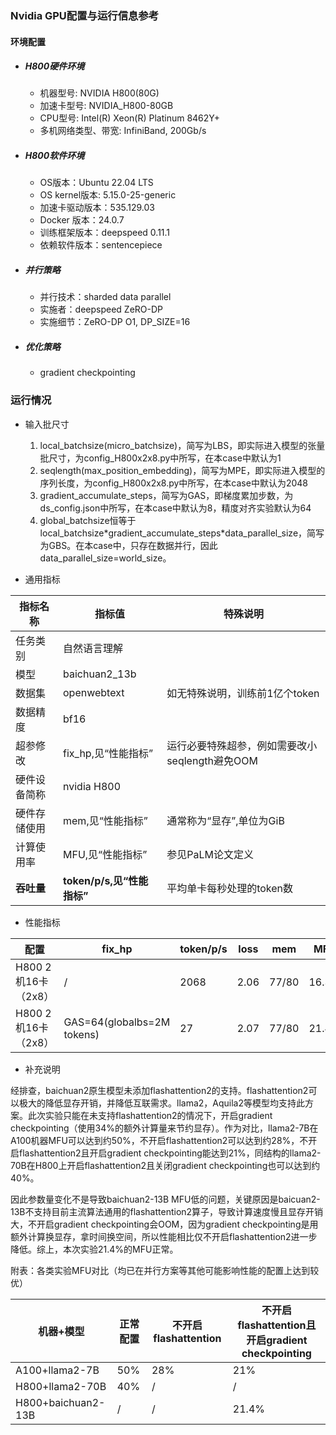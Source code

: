 ### Nvidia GPU配置与运行信息参考
#### 环境配置
- ##### H800硬件环境
    - 机器型号: NVIDIA H800(80G)
    - 加速卡型号: NVIDIA_H800-80GB
    - CPU型号: Intel(R) Xeon(R) Platinum 8462Y+
    - 多机网络类型、带宽: InfiniBand, 200Gb/s

- ##### H800软件环境
   - OS版本：Ubuntu 22.04 LTS
   - OS kernel版本: 5.15.0-25-generic     
   - 加速卡驱动版本：535.129.03
   - Docker 版本：24.0.7
   - 训练框架版本：deepspeed 0.11.1
   - 依赖软件版本：sentencepiece

- ##### 并行策略

   - 并行技术：sharded data parallel
   - 实施者：deepspeed ZeRO-DP
   - 实施细节：ZeRO-DP O1, DP_SIZE=16

- ##### 优化策略

   - gradient checkpointing

### 运行情况

* 输入批尺寸
  1. local_batchsize(micro_batchsize)，简写为LBS，即实际进入模型的张量批尺寸，为config_H800x2x8.py中所写，在本case中默认为1
  2. seqlength(max_position_embedding)，简写为MPE，即实际进入模型的序列长度，为config_H800x2x8.py中所写，在本case中默认为2048
  3. gradient_accumulate_steps，简写为GAS，即梯度累加步数，为ds_config.json中所写，在本case中默认为8，精度对齐实验默认为64
  4. global_batchsize恒等于local_batchsize\*gradient_accumulate_steps\*data_parallel_size，简写为GBS。在本case中，只存在数据并行，因此data_parallel_size=world_size。

* 通用指标

| 指标名称    | 指标值                   | 特殊说明                          |
| ------- | --------------------- | ----------------------------- |
| 任务类别    | 自然语言理解                |                               |
| 模型      | baichuan2_13b         |                               |
| 数据集     | openwebtext           | 如无特殊说明，训练前1亿个token            |
| 数据精度    | bf16                  |                               |
| 超参修改    | fix_hp,见“性能指标”        | 运行必要特殊超参，例如需要改小seqlength避免OOM |
| 硬件设备简称  | nvidia H800           |                               |
| 硬件存储使用  | mem,见“性能指标”           | 通常称为“显存”,单位为GiB               |
| 计算使用率   | MFU,见“性能指标”           | 参见PaLM论文定义                    |
| **吞吐量** | **token/p/s,见“性能指标”** | 平均单卡每秒处理的token数               |

* 性能指标

| 配置              | fix_hp                     | token/p/s | loss | mem   | MFU   |
| --------------- | -------------------------- | --------- | ---- | ----- | ----- |
| H800 2机16卡（2x8） | /                          | 2068      | 2.06 | 77/80 | 16.3% |
| H800 2机16卡（2x8） | GAS=64(globalbs=2M tokens) | 27        | 2.07 | 77/80 | 21.4% |

* 补充说明

经排查，baichuan2原生模型未添加flashattention2的支持。flashattention2可以极大的降低显存开销，并降低互联需求。llama2，Aquila2等模型均支持此方案。此次实验只能在未支持flashattention2的情况下，开启gradient checkpointing（使用34%的额外计算量来节约显存）。作为对比，llama2-7B在A100机器MFU可以达到约50%，不开启flashattention2可以达到约28%，不开启flashattention2且开启gradient checkpointing能达到21%，同结构的llama2-70B在H800上开启flashattention2且关闭gradient checkpointing也可以达到约40%。

因此参数量变化不是导致baichuan2-13B MFU低的问题，关键原因是baicuan2-13B不支持目前主流算法通用的flashattention2算子，导致计算速度慢且显存开销大，不开启gradient checkpointing会OOM，因为gradient checkpointing是用额外计算换显存，拿时间换空间，所以性能相比仅不开启flashattention2进一步降低。综上，本次实验21.4%的MFU正常。

附表：各类实验MFU对比（均已在并行方案等其他可能影响性能的配置上达到较优）

| 机器+模型              | 正常配置 | 不开启flashattention | 不开启flashattention且开启gradient checkpointing |
| ------------------ | ---- | ----------------- | ---------------------------------------- |
| A100+llama2-7B     | 50%  | 28%               | 21%                                      |
| H800+llama2-70B    | 40%  | /                 | /                                        |
| H800+baichuan2-13B | /    | /                 | 21.4%                                    |